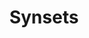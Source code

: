 ---
word: "true"

title: "Synsets"

categories: ['']

tags: ['Synsets']

arwords: 'مفاهيم'

arexps: []

enwords: ['Synsets']

enexps: []

arlexicons: 'ف'

enlexicons: 'S'

authors: ['Ruqayya Roshdy']

translators: ['']

citations: 'مقدمة في حوسبة اللغة العربية'

sources: 'مركز الملك عبدالله بن عبدالعزيز الدولي لخدمة اللغة العربية'

slug: ""
---